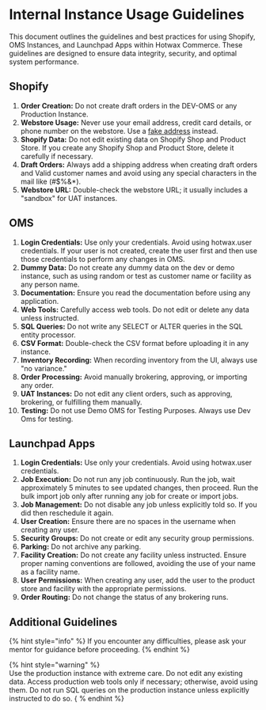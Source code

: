 # Internal Instance Usage Guidelines

This document outlines the guidelines and best practices for using Shopify, OMS Instances, and Launchpad Apps within Hotwax Commerce. These guidelines are designed to ensure data integrity, security, and optimal system performance.

## Shopify

1. **Order Creation:** Do not create draft orders in the DEV-OMS or any Production Instance.
2. **Webstore Usage:** Never use your email address, credit card details, or phone number on the webstore. Use a [fake address](https://www.fakexy.com/fake-address-generator-ca) instead.
3. **Shopify Data:** Do not edit existing data on Shopify Shop and Product Store. If you create any Shopify Shop and Product Store, delete it carefully if necessary.
4. **Draft Orders:** Always add a shipping address when creating draft orders and Valid customer names and avoid using any special characters in the mail like (#$%&*).
5. **Webstore URL:** Double-check the webstore URL; it usually includes a "sandbox" for UAT instances.

## OMS

1. **Login Credentials:** Use only your credentials. Avoid using hotwax.user credentials. If your user is not created, create the user first and then use those credentials to perform any changes in OMS.
2. **Dummy Data:** Do not create any dummy data on the dev or demo instance, such as using random or test as customer name or facility as any person name.
3. **Documentation:** Ensure you read the documentation before using any application.
4. **Web Tools:** Carefully access web tools. Do not edit or delete any data unless instructed.
5. **SQL Queries:** Do not write any SELECT or ALTER queries in the SQL entity processor.
6. **CSV Format:** Double-check the CSV format before uploading it in any instance.
7. **Inventory Recording:** When recording inventory from the UI, always use "no variance."
8. **Order Processing:** Avoid manually brokering, approving, or importing any order.
9. **UAT Instances:** Do not edit any client orders, such as approving, brokering, or fulfilling them manually.
10. **Testing:** Do not use Demo OMS for Testing Purposes. Always use Dev Oms for testing.

## Launchpad Apps

 1. **Login Credentials:** Use only your credentials. Avoid using hotwax.user credentials.
 2. **Job Execution:** Do not run any job continuously. Run the job, wait approximately 5 minutes to see updated changes, then proceed. Run the bulk import job only after running any job for create or import jobs.
 3. **Job Management:** Do not disable any job unless explicitly told so. If you did then reschedule it again.
 4. **User Creation:** Ensure there are no spaces in the username when creating any user.
 5. **Security Groups:** Do not create or edit any security group permissions.
 6. **Parking:** Do not archive any parking.
 7. **Facility Creation:** Do not create any facility unless instructed. Ensure proper naming conventions are followed, avoiding the use of your name as a facility name.
 8. **User Permissions:** When creating any user, add the user to the product store and facility with the appropriate permissions.
 9. **Order Routing:** Do not change the status of any brokering runs.

## Additional Guidelines 

{% hint style="info" %}
If you encounter any difficulties, please ask your mentor for guidance before proceeding.
{% endhint %}

{% hint style="warning" %}  
Use the production instance with extreme care. Do not edit any existing data. 
Access production web tools only if necessary; otherwise, avoid using them. Do not run SQL queries on the production instance unless explicitly instructed to do so.
{ % endhint %}
